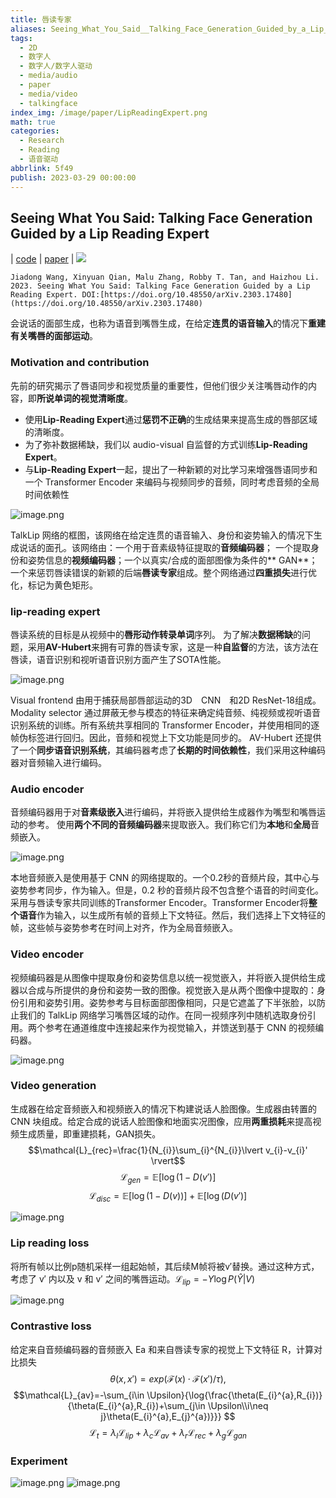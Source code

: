 ```yaml
---
title: 唇读专家
aliases: Seeing_What_You_Said__Talking_Face_Generation_Guided_by_a_Lip_Reading_Expert
tags:
  - 2D
  - 数字人
  - 数字人/数字人驱动
  - media/audio
  - paper
  - media/video
  - talkingface
index_img: /image/paper/LipReadingExpert.png
math: true
categories:
  - Research
  - Reading
  - 语音驱动
abbrlink: 5f49
publish: 2023-03-29 00:00:00
---
```


## Seeing What You Said: Talking Face Generation Guided by a Lip Reading Expert

| [code](https://github.com/Sxjdwang/TalkLip) | [paper](https://arxiv.org/abs/2303.17480) |
![](../../../../image/paper/231029008.png)

```citation
Jiadong Wang, Xinyuan Qian, Malu Zhang, Robby T. Tan, and Haizhou Li. 2023. Seeing What You Said: Talking Face Generation Guided by a Lip Reading Expert. DOI:[https://doi.org/10.48550/arXiv.2303.17480](https://doi.org/10.48550/arXiv.2303.17480)
```

会说话的面部生成，也称为语音到嘴唇生成，在给定**连贯的语音输入**的情况下**重建有关嘴唇的面部运动**。 

### Motivation and contribution

先前的研究揭示了唇语同步和视觉质量的重要性，但他们很少关注嘴唇动作的内容，即**所说单词的视觉清晰度**。

- 使用**Lip-Reading Expert**通过**惩罚不正确**的生成结果来提高生成的唇部区域的清晰度。
- 为了弥补数据稀缺，我们以 audio-visual 自监督的方式训练**Lip-Reading Expert**。
- 与**Lip-Reading Expert**一起，提出了一种新颖的对比学习来增强唇语同步和一个 Transformer Encoder 来编码与视频同步的音频，同时考虑音频的全局时间依赖性

![image.png](../../../../image/paper/231029talklip.png)

TalkLip 网络的框图，该网络在给定连贯的语音输入、身份和姿势输入的情况下生成说话的面孔。该网络由：一个用于音素级特征提取的**音频编码器**； 一个提取身份和姿势信息的**视频编码器**；一个以真实/合成的面部图像为条件的** GAN**；一个来惩罚唇读错误的新颖的后端**唇读专家**组成。整个网络通过**四重损失**进行优化，标记为黄色矩形。 

### lip-reading expert

唇读系统的目标是从视频中的**唇形动作转录单词**序列。
为了解决**数据稀缺**的问题，采用**AV-Hubert**来拥有可靠的唇读专家，这是一种**自监督**的方法，该方法在唇读，语音识别和视听语音识别方面产生了SOTA性能。

![image.png](../../../../image/paper/231029avhubert.png)

Visual frontend 由用于捕获局部唇部运动的3D　CNN　和2D ResNet-18组成。Modality selector 通过屏蔽无参与模态的特征来确定纯音频、纯视频或视听语音识别系统的训练。所有系统共享相同的 Transformer Encoder，并使用相同的逐帧伪标签进行回归。因此，音频和视觉上下文功能是同步的。
AV-Hubert 还提供了一个**同步语音识别系统**，其编码器考虑了**长期的时间依赖性**，我们采用这种编码器对音频输入进行编码。  

### Audio encoder

音频编码器用于对**音素级嵌入**进行编码，并将嵌入提供给生成器作为嘴型和嘴唇运动的参考。
使用**两个不同的音频编码器**来提取嵌入。我们称它们为**本地**和**全局**音频嵌入。

![image.png](../../../../image/paper/231029audio_encoder.png)

本地音频嵌入是使用基于 CNN 的网络提取的。一个0.2秒的音频片段，其中心与姿势参考同步，作为输入。但是，0.2 秒的音频片段不包含整个语音的时间变化。采用与唇读专家共同训练的Transformer Encoder。Transformer Encoder将**整个语音**作为输入，以生成所有帧的音频上下文特征。然后，我们选择上下文特征的帧，这些帧与姿势参考在时间上对齐，作为全局音频嵌入。

### Video encoder

视频编码器是从图像中提取身份和姿势信息以统一视觉嵌入，并将嵌入提供给生成器以合成与所提供的身份和姿势一致的图像。视觉嵌入是从两个图像中提取的：身份引用和姿势引用。姿势参考与目标面部图像相同，只是它遮盖了下半张脸，以防止我们的 TalkLip 网络学习嘴唇区域的动作。在同一视频序列中随机选取身份引用。两个参考在通道维度中连接起来作为视觉输入，并馈送到基于 CNN 的视频编码器。

![image.png](../../../../image/paper/231029video_encoder.png)

### Video generation

生成器在给定音频嵌入和视频嵌入的情况下构建说话人脸图像。生成器由转置的 CNN 块组成。给定合成的说话人脸图像和地面实况图像，应用**两重损耗**来提高视频生成质量，即重建损耗，GAN损失。
$$\mathcal{L}_{rec}=\frac{1}{N_{i}}\sum_{i}^{N_{i}}\lvert v_{i}-v_{i}' \rvert$$
$$\mathcal{L}_{gen}=\mathbb{E}[\log{(1-D(v')}]$$
$$\mathcal{L}_{disc}=\mathbb{E}[\log{(1-D(v))}]+\mathbb{E}[\log{(D(v')}]$$


![image.png](../../../../image/paper/231029con_loss.png)

 

### Lip reading loss

将所有帧以比例p随机采样一组起始帧，其后续M帧将被v′替换。通过这种方式，考虑了 v′ 内以及 v 和 v′ 之间的嘴唇运动。$\mathcal{L}_{lip}=-Y\log{P(\hat{Y}|V)}$ 

![image.png](../../../../image/paper/231029lip_loss.png)

### Contrastive loss

给定来自音频编码器的音频嵌入 Ea 和来自唇读专家的视觉上下文特征 R，计算对比损失
$$\theta(x,x')=exp(\mathcal{F}(x)\cdot\mathcal{F}(x')/\tau),$$
$$\mathcal{L}_{av}=-\sum_{i\in \Upsilon}{\log{\frac{\theta(E_{i}^{a},R_{i})}{\theta(E_{i}^{a},R_{i})+\sum_{j\in \Upsilon\\i\neq j}\theta(E_{i}^{a},E_{j}^{a})}}} $$
$$\mathcal{L}_{t}=\lambda_{l}\mathcal{L}_{lip}+\lambda_{c}\mathcal{L}_{av}+\lambda_{r}\mathcal{L}_{rec}+\lambda_{g}\mathcal{L}_{gan}$$


### Experiment

![image.png](../../../../image/paper/231029data_result.png)
![image.png](../../../../image/paper/231029eval_result.png)



